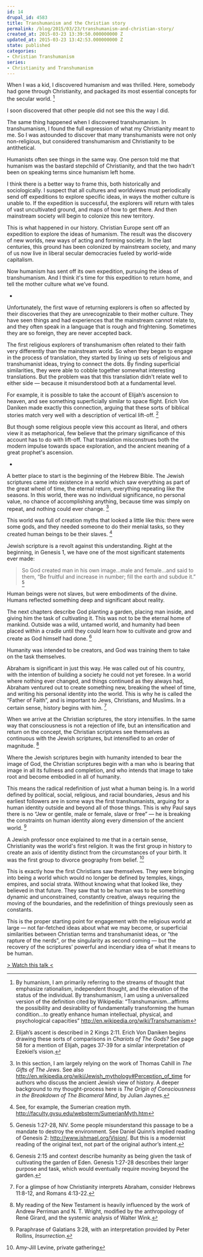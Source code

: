 ```yaml
---
id: 14
drupal_id: 4583
title: Transhumanism and the Christian story
permalink: /blog/2015/03/23/transhumanism-and-christian-story/
created_at: 2015-03-23 13:39:50.000000000 Z
updated_at: 2015-03-23 13:42:53.000000000 Z
state: published
categories:
- Christian Transhumanism
series:
- Christianity and Transhumanism
---
```

When I was a kid, I discovered humanism and was thrilled. Here, somebody had gone through Christianity, and packaged its most essential concepts for the secular world. [^1]

I soon discovered that other people did not see this the way I did. 

The same thing happened when I discovered transhumanism. In transhumanism, I found the full expression of what my Christianity meant to me. So I was astounded to discover that many transhumanists were not only non-religious, but considered transhumanism and Christianity to be antithetical. 

Humanists often see things in the same way. One person told me that humanism was the bastard stepchild of Christianity, and that the two hadn't been on speaking terms since humanism left home. 

I think there is a better way to frame this, both historically and sociologically. I suspect that all cultures and worldviews must periodically send off expeditions to explore specific ideas, in ways the mother culture is unable to. If the expedition is successful, the explorers will return with tales of vast uncultivated ground, and maps of how to get there. And then mainstream society will begin to colonize this new territory.

This is what happened in our history. Christian Europe sent off an expedition to explore the ideas of humanism. The result was the discovery of new worlds, new ways of acting and forming society. In the last centuries, this ground has been colonized by mainstream society, and many of us now live in liberal secular democracies fueled by world-wide capitalism. 

Now humanism has sent off its own expedition, pursuing the ideas of transhumanism. And I think it's time for this expedition to return home, and tell the mother culture what we’ve found.

-

Unfortunately, the first wave of returning explorers is often so affected by their discoveries that they are unrecognizable to their mother culture. They have seen things and had experiences that the mainstream cannot relate to, and they often speak in a language that is rough and frightening. Sometimes they are so foreign, they are never accepted back.

The first religious explorers of transhumanism often related to their faith very differently than the mainstream world. So when they began to engage in the process of translation, they started by lining up sets of religious and transhumanist ideas, trying to connect the dots. By finding superficial similarities, they were able to cobble together somewhat interesting translations. But the problem was that this translation didn't relate well to either side — because it misunderstood both at a fundamental level.

For example, it is possible to take the account of Elijah’s ascension to heaven, and see something superficially similar to space flight. Erich Von Daniken made exactly this connection, arguing that these sorts of biblical stories match very well with a description of vertical lift-off. [^2]

But though some religious people view this account as literal, and others view it as metaphorical, few believe that the primary significance of this account has to do with lift-off. That translation misconstrues both the modern impulse towards space exploration, and the ancient meaning of a great prophet's ascension.

-

A better place to start is the beginning of the Hebrew Bible. The Jewish scriptures came into existence in a world which saw everything as part of the great wheel of time, the eternal return, everything repeating like the seasons. In this world, there was no individual significance, no personal value, no chance of accomplishing anything, because time was simply on repeat, and nothing could ever change. [^3]

This world was full of creation myths that looked a little like this: there were some gods, and they needed someone to do their menial tasks, so they created human beings to be their slaves. [^4]

Jewish scripture is a revolt against this understanding. Right at the beginning, in Genesis 1, we have one of the most significant statements ever made:

> So God created man in his own image...male and female...and said to them, “Be fruitful and increase in number; fill the earth and subdue it.” [^5]

Human beings were not slaves, but were embodiments of the divine. Humans reflected something deep and significant about reality.

The next chapters describe God planting a garden, placing man inside, and giving him the task of cultivating it. This was not to be the eternal home of mankind. Outside was a wild, untamed world, and humanity had been placed within a cradle until they could learn how to cultivate and grow and create as God himself had done. [^6]

Humanity was intended to be creators, and God was training them to take on the task themselves.

Abraham is significant in just this way. He was called out of his country, with the intention of building a society he could not yet foresee. In a world where nothing ever changed, and things continued as they always had, Abraham ventured out to create something new, breaking the wheel of time, and writing his personal identity into the world. This is why he is called the “Father of Faith”, and is important to Jews, Christians, and Muslims. In a certain sense, history begins with him. [^7]

When we arrive at the Christian scriptures, the story intensifies. In the same way that consciousness is not a rejection of life, but an intensification and return on the concept, the Christian scriptures see themselves as continuous with the Jewish scriptures, but intensified to an order of magnitude. [^8]

Where the Jewish scriptures begin with humanity intended to bear the image of God, the Christian scriptures begin with a man who is bearing that image in all its fullness and completion, and who intends that image to take root and become embodied in all of humanity.

This means the radical redefinition of just what a human being is. In a world defined by political, social, religious, and racial boundaries, Jesus and his earliest followers are in some ways the first transhumanists, arguing for a human identity outside and beyond all of those things. This is why Paul says there is no “Jew or gentile, male or female, slave or free” — he is breaking the constraints on human identity along every dimension of the ancient world.  [^9]

A Jewish professor once explained to me that in a certain sense, Christianity was the world's first religion. It was the first group in history to create an axis of identity distinct from the circumstances of your birth. It was the first group to divorce geography from belief. [^10]

This is exactly how the first Christians saw themselves. They were bringing into being a world which would no longer be defined by temples, kings, empires, and social strata. Without knowing what that looked like, they believed in that future. They saw that to be human was to be something dynamic and unconstrained, constantly creative, always requiring the moving of the boundaries, and the redefinition of things previously seen as constants.

This is the proper starting point for engagement with the religious world at large — not far-fetched ideas about what we may become, or superficial similarities between Christian terms and transhumanist ideas, or “the rapture of the nerds”, or the singularity as second coming — but the recovery of the scriptures’ powerful and incendiary idea of what it means to be human.

[> Watch this talk <](https://www.youtube.com/watch?v=2hZSn0ojtlM)

[^1]:  By humanism, I am primarily referring to the streams of thought that emphasize rationalism, independent thought, and the elevation of the status of the individual. By transhumanism, I am using a universalized version of the definition cited by Wikipedia: “Transhumanism…affirms the possibility and desirability of fundamentally transforming the human condition…to greatly enhance human intellectual, physical, and psychological capacities” http://en.wikipedia.org/wiki/Transhumanism

[^2]:  Elijah’s ascent is described in 2 Kings 2:11. Erich Von Daniken begins drawing these sorts of comparisons in *Chariots of The Gods?* See page 58 for a mention of Elijah, pages 37-39 for a similar interpretation of Ezekiel’s vision.

[^3]: In this section, I am largely relying on the work of Thomas Cahill in *The Gifts of The Jews*. See also http://en.wikipedia.org/wiki/Jewish_mythology#Perception_of_time for authors who discuss the ancient Jewish view of history. A deeper background to my thought-process here is *The Origin of Consciousness in the Breakdown of The Bicameral Mind*, by Julian Jaynes.

[^4]: See, for example, the Sumerian creation myth. http://faculty.gvsu.edu/websterm/SumerianMyth.htm

[^5]: Genesis 1:27-28, NIV. Some people misunderstand this passage to be a mandate to destroy the environment. See Daniel Quinn’s implied reading of Genesis 2: http://www.ishmael.org/Vision/. But this is a modernist reading of the original text, not part of the original author’s intent.

[^6]: Genesis 2:15 and context describe humanity as being given the task of cultivating the garden of Eden. Genesis 1:27-28 describes their larger purpose and task, which would eventually require moving beyond the garden.

[^7]: For a glimpse of how Christianity interprets Abraham, consider Hebrews 11:8-12, and Romans 4:13-22.

[^8]: My reading of the New Testament is heavily influenced by the work of Andrew Perriman and N. T. Wright, modified by the anthropology of René Girard, and the systemic analysis of Walter Wink.

[^9]: Paraphrase of Galatians 3:28, with an interpretation provided by Peter Rollins, *Insurrection*.

[^10]: Amy-Jill Levine, private gathering
